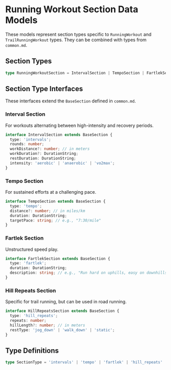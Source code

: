 # Running Workout Section Data Models

These models represent section types specific to `RunningWorkout` and `TrailRunningWorkout` types. They can be combined with types from `common.md`.

## Section Types

```typescript
type RunningWorkoutSection = IntervalSection | TempoSection | FartlekSection | HillRepeatsSection | WarmupSection | CooldownSection;
```

## Section Type Interfaces

These interfaces extend the `BaseSection` defined in `common.md`.

### Interval Section

For workouts alternating between high-intensity and recovery periods.

```typescript
interface IntervalSection extends BaseSection {
  type: 'intervals';
  rounds: number;
  workDistance?: number; // in meters
  workDuration?: DurationString;
  restDuration: DurationString;
  intensity: 'aerobic' | 'anaerobic' | 'vo2max';
}
```

### Tempo Section

For sustained efforts at a challenging pace.

```typescript
interface TempoSection extends BaseSection {
  type: 'tempo';
  distance?: number; // in miles/km
  duration: DurationString;
  targetPace: string; // e.g., "7:30/mile"
}
```

### Fartlek Section

Unstructured speed play.

```typescript
interface FartlekSection extends BaseSection {
  type: 'fartlek';
  duration: DurationString;
  description: string; // e.g., "Run hard on uphills, easy on downhills"
}
```

### Hill Repeats Section

Specific for trail running, but can be used in road running.

```typescript
interface HillRepeatsSection extends BaseSection {
  type: 'hill_repeats';
  repeats: number;
  hillLength?: number; // in meters
  restType: 'jog_down' | 'walk_down' | 'static';
}
```

## Type Definitions

```typescript
type SectionType = 'intervals' | 'tempo' | 'fartlek' | 'hill_repeats' | 'warmup' | 'cooldown';
```
